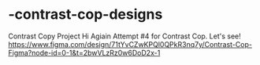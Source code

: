 # -contrast-cop-designs
Contrast Copy Project
Hi Agiain
Attempt #4 for Contrast Cop. Let's see! https://www.figma.com/design/71tYvCZwKPQl0QPkR3nq7y/Contrast-Cop-Figma?node-id=0-1&t=2bwVLzRz0w6DoD2x-1
